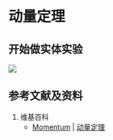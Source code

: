 # 动量定理

## 开始做实体实验

![](/images/力学/动量与动量守恒/动量定理/1a1.jpg)

## 参考文献及资料

1. 维基百科
	- [Momentum](https://en.wikipedia.org/wiki/Momentum) | [动量定理](https://zh.wikipedia.org/wiki/动量#定理)